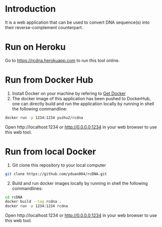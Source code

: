 # Introduction
It is a web application that can be used to convert DNA sequence(s) into their reverse-complement counterpart.

# Run on Heroku
Go to <a href="https://rcdna.herokuapp.com/" target="_blank">https://rcdna.herokuapp.com</a> to run this tool online.

# Run from Docker Hub
1. Install Docker on your machine by refering to [Get Docker](https://docs.docker.com/get-docker/)
2. The docker image of this application has been pushed to DockerHub, one can directly
build and run the application locally by running in shell the following commandline:
```sh
docker run -p 1234:1234 yuzhu2/rcdna
```
Open http://localhost:1234 or http://0.0.0.0:1234 in your web browser to use this web tool.

# Run from local Docker
1. Git clone this repository to your local computer
```sh
git clone https://github.com/yduan004/rcDNA.git
```
2. Build and run docker images locally by running in shell the following commandlines:
```sh
cd rcDNA
docker build --tag rcdna .
docker run -p 1234:1234 rcdna
```
Open http://localhost:1234 or http://0.0.0.0:1234 in your web browser to use this web tool.